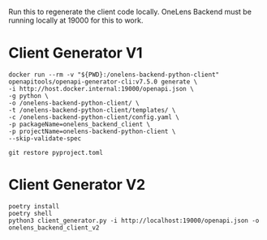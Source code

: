 Run this to regenerate the client code locally. OneLens Backend must be running locally at 19000 for this to work.


# Client Generator V1
```
docker run --rm -v "${PWD}:/onelens-backend-python-client" openapitools/openapi-generator-cli:v7.5.0 generate \
-i http://host.docker.internal:19000/openapi.json \
-g python \
-o /onelens-backend-python-client/ \
-t /onelens-backend-python-client/templates/ \
-c /onelens-backend-python-client/config.yaml \
-p packageName=onelens_backend_client \
-p projectName=onelens-backend-python-client \
--skip-validate-spec

git restore pyproject.toml
```

# Client Generator V2
```
poetry install
poetry shell
python3 client_generator.py -i http://localhost:19000/openapi.json -o onelens_backend_client_v2
```
